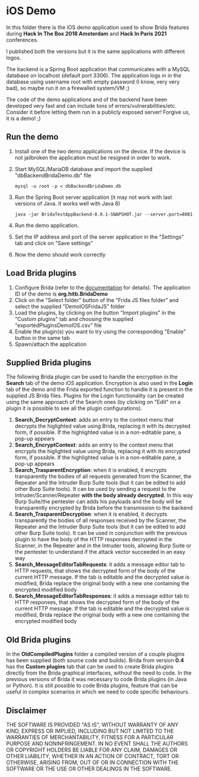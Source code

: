 # iOS Demo

In this folder there is the iOS demo application used to show Brida features during **Hack In The Box 2018 Amsterdam** and **Hack In Paris 2021** conferences. 

I published both the versions but it is the same applications with different logos.

The backend is a Spring Boot application that communicates with a MySQL database on localhost (default port 3306). The application logs in in the database using username root with empty password (I know, very very bad), so maybe run it on a firewalled system/VM ;)

The code of the demo applications and of the backend have been developed very fast and can include tons of errors/vulnerabilities/etc. Consider it before letting them run in a publicly exposed server! Forgive us, it is a demo! ;)

## Run the demo

1. Install one of the two demo applications on the device. If the device is not jailbroken the application must be resigned in order to work.
2. Start MySQL/MariaDB database and import the supplied "dbBackendBridaDemo.db" file

	```mysql -u root -p < dbBackendBridaDemo.db```

3. Run the Spring Boot server application (it may not work with last versions of Java. It works well with Java 8)

	```java -jar BridaTestAppBackend-0.0.1-SNAPSHOT.jar --server.port=8081```

4. Run the demo application. 
5. Set the IP address and port of the server application in the "Settings" tab and click on "Save settings"
6. Now the demo should work correctly

## Load Brida plugins

1. Configure Brida (refer to the [documentation](https://github.com/federicodotta/Brida/wiki/Start) for details). The application ID of the demo is **org.hitb.BridaDemo**
2. Click on the "Select folder" button of the "Frida JS files folder" and select the supplied "DemoIOSFridaJS" folder
3. Load the plugins, by clicking on the button "Import plugins" in the "Custom plugins" tab and choosing the supplied "exportedPluginsDemoIOS.csv" file
4. Enable the plugin(s) you want to try using the corresponding "Enable" button in the same tab
5. Spawn/attach the application

## Supplied Brida plugins

The following Brida plugin can be used to handle the encryption in the **Search** tab of the demo iOS application. Encryption is also used in the **Login** tab of the demo and the Frida exported function to handle it is present in the supplied JS Brida files. Plugins for the Login functionality can be created using the same approach of the Search ones (by clicking on "Edit" on a plugin it is possible to see all the plugin configurations).

1. **Search_DecryptContext**: adds an entry to the context menu that decrypts the higlighted value using Brida, replacing it with its decrypted form, if possible. If the highlighted value is in a non-editable pane, a pop-up appears
2. **Search_EncryptContext**: adds an entry to the context menu that encrypts the higlighted value using Brida, replacing it with its encrypted form, if possible. If the highlighted value is in a non-editable pane, a pop-up appears
3. **Search_TrasparentEncryption**: when it is enabled, it encrypts transparently the bodies of all requests generated from the Scanner, the Repeater and the Intruder Burp Suite tools (but it can be edited to add other Burp Suite tools). It can be used by sending a request to the Intruder/Scanner/Repeater **with the body already decrypted**. In this way Burp Suite/the pentester can adds his payloads and the body will be transparently encrypted by Brida before the transmission to the backend
4. **Search_TrasparentDecryption**: when it is enabled, it decrypts transparently the bodies of all responses received by the Scanner, the Repeater and the Intruder Burp Suite tools (but it can be edited to add other Burp Suite tools). It can be used in conjunction with the previous plugin to have the body of the HTTP responses decrypted in the Scanner, in the Repeater and in the Intruder tools, allowing Burp Suite or the pentester to understand if the attack vector succeeded in an easy way
5. **Search_MessageEditorTabRequests**: it adds a message editor tab to HTTP requests, that shows the decrypted form of the body of the current HTTP message. If the tab is editable and the decrypted value is modified, Brida replace the original body with a new one containing the encrypted modified body
6. **Search_MessageEditorTabResponses**: it adds a message editor tab to HTTP responses, that shows the decrypted form of the body of the current HTTP message. If the tab is editable and the decrypted value is modified, Brida replace the original body with a new one containing the encrypted modified body

## Old Brida plugins

In the **OldCompiledPlugins** folder a compiled version of a couple plugins has been supplied (both source code and builds). Brida from version **0.4** has the **Custom plugins** tab that can be used to create Brida plugins directly from the Brida graphical interfaces, without the need to code. In the previous versions of Brida it was necessary to code Brida plugins (in Java or Python). It is still possible to code Brida plugins, feature that can be useful in complex scenarios in which we need to code specific behaviours.

## Disclaimer

THE SOFTWARE IS PROVIDED "AS IS", WITHOUT WARRANTY OF ANY KIND, EXPRESS OR IMPLIED, INCLUDING BUT NOT LIMITED TO THE WARRANTIES OF MERCHANTABILITY, FITNESS FOR A PARTICULAR PURPOSE AND NONINFRINGEMENT. IN NO EVENT SHALL THE AUTHORS OR COPYRIGHT HOLDERS BE LIABLE FOR ANY CLAIM, DAMAGES OR OTHER LIABILITY, WHETHER IN AN ACTION OF CONTRACT, TORT OR OTHERWISE, ARISING FROM, OUT OF OR IN CONNECTION WITH THE SOFTWARE OR THE USE OR OTHER DEALINGS IN THE SOFTWARE.
